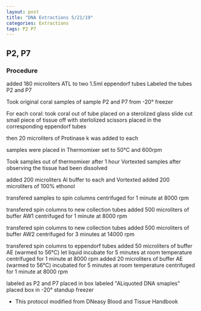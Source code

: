 ```yaml
---
layout: post
title: "DNA Extractions 5/21/19"
categories: Extractions
tags: P2 P7
---
```


## P2, P7  

### Procedure

added 180 microliters ATL to two 1.5ml eppendorf tubes
Labeled the tubes P2 and P7

Took original coral samples of sample P2 and P7 from -20° freezer 

For each coral:
took coral out of tube 
placed on a sterolized glass slide
cut small piece of tissue off with sterlolized scissors
placed in the corresponding eppendorf tubes

then  20 microliters of Protinase k was added to each

samples were placed in Thermomixer set to 50°C and 600rpm

Took samples out of thermomixer after 1 hour
Vortexted samples after observing the tissue had been dissolved

added 200 microliters Al buffer to each and Vortexted
added 200 microliters of 100% ethonol 

transfered samples to spin columns
centrifuged for 1 minute at 8000 rpm

transfered spin columns to new collection tubes 
added 500 microliters of buffer AW1
centrifuged for 1 minute at 8000 rpm

transfered spin columns to new collection tubes
added 500 microliters of buffer AW2
centrifuged for 3 minutes at 14000 rpm

transfered spin columns to eppendorf tubes
added 50 microliters of buffer AE (warmed to 56°C)
let liquid incubate for 5 minutes at room temperature 
centrifuged for 1 minute at 8000 rpm
added 20 microliters of buffer AE (warmed to 56°C)
incubated for 5 minutes at room temperature
centrifuged for 1 minute at 8000 rpm

labeled as P2 and P7
placed in box labeled "ALiquoted DNA smaples"
placed box in -20° standup freezer

* This protocol modified from DNeasy Blood and Tissue Handbook